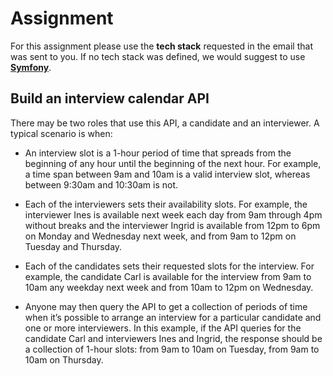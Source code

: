 # Assignment

For this assignment please use the **tech stack** requested in the email that was sent to you.
If no tech stack was defined, we would suggest to use [**Symfony**](https://symfony.com/).

## Build an interview calendar API
There may be two roles that use this API, a candidate and an interviewer. A typical scenario is when:

- An interview slot is a 1-hour period of time that spreads from the beginning of any hour until the beginning of the next hour. For example, a time span between 9am and 10am is a valid interview slot, whereas between 9:30am and 10:30am is not.
  
- Each of the interviewers sets their availability slots. For example, the interviewer Ines is available next week each day from 9am through 4pm without breaks and the interviewer Ingrid is available from 12pm to 6pm on Monday and Wednesday next week, and from 9am to 12pm on Tuesday and Thursday.

- Each of the candidates sets their requested slots for the interview. For example, the candidate Carl is available for the interview from 9am to 10am any weekday next week and from 10am to 12pm on Wednesday.

- Anyone may then query the API to get a collection of periods of time when it’s possible to arrange an interview for a particular candidate and one or more interviewers. In this example, if the API queries for the candidate Carl and interviewers Ines and Ingrid, the response should be a collection of 1-hour slots: from 9am to 10am on Tuesday, from 9am to 10am on Thursday.